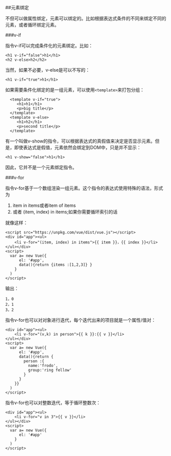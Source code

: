 
##元素绑定

不但可以做属性绑定，元素可以绑定的。比如根据表达式条件的不同来绑定不同的元素，或者循环绑定元素。

###v-if

指令v-if可以完成条件化的元素绑定。比如：

    <h1 v-if="false">h1</h1>
    <h2 v-else>h2</h2>

当然，如果不必要，v-else是可以不写的：

    <h1 v-if="true">h1</h1>

如果需要条件化绑定的是一组元素，可以使用`<template>`来打包分组：

      <template v-if="true">
         <h1>h1</h1>
         <p>big title</p>
      </template>
      <template v-else>
         <h1>h2</h1>
         <p>second title</p>
      </template>

有一个叫做v-show的指令，可以根据表达式的真假值来决定是否显示元素。但是，即使表达式是假值，元素依然会绑定到DOM中，只是并不显示：

    <h1 v-show="false">h1</h1>

因此，它并不是一个元素绑定指令。

###v-for

指令v-for基于一个数组渲染一组元素。这个指令的表达式使用特殊的语法，形式为 

1. item in items或者item of items
2. 或者 (item, index) in items;如果你需要循环索引的话

就像这样：

    <script src="https://unpkg.com/vue/dist/vue.js"></script>
    <div id="app"><ul>
        <li v-for="(item, index) in items">{{ item }}，{{ index }}</li>
    </ul></div>
    <script>
      var a= new Vue({
          el: '#app',
          data(){return {items :[1,2,3]} } 
        }
      )
    </script> 

输出：

    1，0
    2，1
    3，2


指令v-for也可以对对象进行迭代，每个迭代出来的项目就是一个属性/值对：


  <script src="https://unpkg.com/vue/dist/vue.js"></script>
    <div id="app"><ul>
        <li v-for="(v,k) in person">{{ k }}:{{ v }}</li>
    </ul></div>
    <script>
      var a= new Vue({
          el: '#app',
          data(){return {
            person :{
              name:'frodo',
              group:'ring fellow'
            } 
          } 
        }}
      )
    </script> 

指令v-for也可以对整数迭代，等于循环整数次：

  <script src="https://unpkg.com/vue/dist/vue.js"></script>
    <div id="app"><ul>
        <li v-for="v in 3">{{ v }}</li>
    </ul></div>
    <script>
      var a= new Vue({
          el: '#app'
        }
      )
    </script> 
